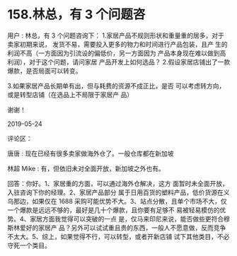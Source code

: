 # 158.林总，有 3 个问题咨

用户 : 林总，有 3 个问题咨询下： 1.家居产品不规则形状和重量重的居多，对于卖家初期来说， 发货不易，需要投入更多的物力和时间进行产品包装，且产 生的利润不高（一方面因为引流设的偏低价，另一方面因为 产品本身现在难以做到高利润），对于这个问题，请问家居 产品开发上如何选品？ 2.假设家居店铺出了一款爆款，是否局面可以转变。

3.如果家居产品长期单有出，但与耗费的资源不成正比，是否 可以考虑转方向，或是转型店铺（在选品上不局限于家居产 品）

谢谢！

2019-05-24

评论区：

唐唐 : 现在已经有很多卖家做海外仓了。一般仓库都在新加坡

林超 Mike : 有，但依旧未对全面开放，新加坡之外也有。

回答：你好。1、家居重的方面，可以通过海外仓解决，这方 面暂时未全面开放，入驻咨询下你的经理。2、家居产品部分 属于日用百货的塑料产品，低价货源在义乌那边，如果仅在 1688 采购可能优势不大。3、站点分散，且单个市场不大，仅 一个爆款是远远不够的，最好是几十个爆款，且你要有足够不 易被轻易模仿的优势。4、家居方面我觉得可以突破的一点 是，仅马来印尼来说，能否做些更符合穆斯林爱好的家居产 品？另外可以试试重且贵的东西，一般人不愿意做，反而竞争 不太大。5、综上，如果觉得不行，可以转型，或者开新店铺 试下其他类目，不必守死一个类目。